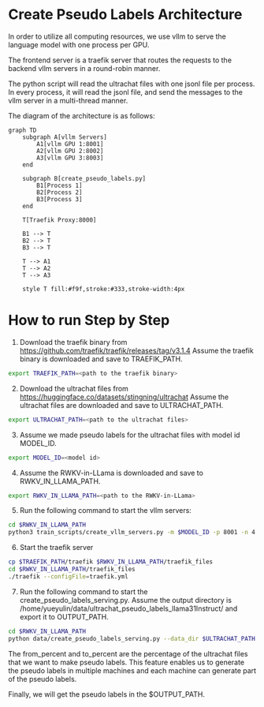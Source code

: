 # Create Pseudo Labels Architecture
In order to utilize all computing resources, we use vllm to serve the language model with one process per GPU.

The frontend server is a traefik server that routes the requests to the backend vllm servers in a round-robin manner.

The python script will read the ultrachat files with one jsonl file per process. In every process, it will read the jsonl file, and send the messages to the vllm server in a multi-thread manner.

The diagram of the architecture is as follows:
```mermaid
graph TD
    subgraph A[vllm Servers]
        A1[vllm GPU 1:8001]
        A2[vllm GPU 2:8002]
        A3[vllm GPU 3:8003]
    end

    subgraph B[create_pseudo_labels.py]
        B1[Process 1]
        B2[Process 2]
        B3[Process 3]
    end

    T[Traefik Proxy:8000]

    B1 --> T
    B2 --> T
    B3 --> T

    T --> A1
    T --> A2
    T --> A3

    style T fill:#f9f,stroke:#333,stroke-width:4px
```

# How to run Step by Step

1. Download the traefik binary from https://github.com/traefik/traefik/releases/tag/v3.1.4
Assume the traefik binary is downloaded and save to TRAEFIK_PATH.
```bash
export TRAEFIK_PATH=<path to the traefik binary>
```

2. Download the ultrachat files from https://huggingface.co/datasets/stingning/ultrachat
Assume the ultrachat files are downloaded and save to ULTRACHAT_PATH.
```bash
export ULTRACHAT_PATH=<path to the ultrachat files>
```

3. Assume we made pseudo labels for the ultrachat files with model id MODEL_ID.
```bash
export MODEL_ID=<model id>
```

4. Assume the RWKV-in-LLama is downloaded and save to RWKV_IN_LLAMA_PATH.
```bash 
export RWKV_IN_LLAMA_PATH=<path to the RWKV-in-LLama>
```

5. Run the following command to start the vllm servers:
```bash
cd $RWKV_IN_LLAMA_PATH
python3 train_scripts/create_vllm_servers.py -m $MODEL_ID -p 8001 -n 4 -l 16384
```

6. Start the traefik server
```bash
cp $TRAEFIK_PATH/traefik $RWKV_IN_LLAMA_PATH/traefik_files
cd $RWKV_IN_LLAMA_PATH/traefik_files
./traefik --configFile=traefik.yml
```

7. Run the following command to start the create_pseudo_labels_serving.py.
Assume the output directory is /home/yueyulin/data/ultrachat_pseudo_labels_llama31Instruct/ and export it to OUTPUT_PATH.
```bash
cd $RWKV_IN_LLAMA_PATH
python data/create_pseudo_labels_serving.py --data_dir $ULTRACHAT_PATH --output_dir $OUTPUT_PATH --from_percent 0.3 --to_percent 0.6 --num_devices 10
```

The from_percent and to_percent are the percentage of the ultrachat files that we want to make pseudo labels. This feature enables us to generate the pseudo labels in multiple machines and each machine can generate part of the pseudo labels.


Finally, we will get the pseudo labels in the $OUTPUT_PATH.
